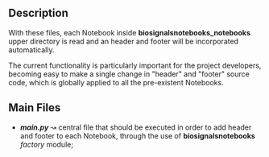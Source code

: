 ## Description
With these files, each Notebook inside **biosignalsnotebooks_notebooks** upper directory is read and an header and footer will be incorporated automatically.

The current functionality is particularly important for the project developers, becoming easy to make a single change in "header" and "footer" source code, which is globally applied to all the pre-existent Notebooks.

## Main Files
+ ***main.py*** &#x0219D; central file that should be executed in order to add header and footer to each Notebook, through the use of **biosignalsnotebooks** *factory* module;

